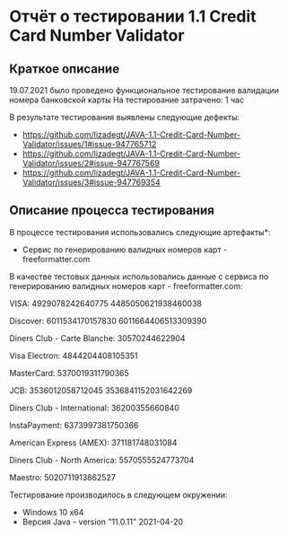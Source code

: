 # Отчёт о тестировании 1.1 Credit Card Number Validator

## Краткое описание

19.07.2021 было проведено функциональное тестирование валидации номера банковской карты 
На тестирование затрачено: 1 час

В результате тестирования выявлены следующие дефекты:
* https://github.com/lizadegt/JAVA-1.1-Credit-Card-Number-Validator/issues/1#issue-947765712
* https://github.com/lizadegt/JAVA-1.1-Credit-Card-Number-Validator/issues/2#issue-947767569
* https://github.com/lizadegt/JAVA-1.1-Credit-Card-Number-Validator/issues/3#issue-947769354

## Описание процесса тестирования

В процессе тестирования использовались следующие артефакты*:
* Сервис по генерированию валидных номеров карт - freeformatter.com


В качестве тестовых данных использовались данные с сервиса по генерированию валидных номеров карт - freeformatter.com:

VISA:
4929078242640775
4485050621938460038 

Discover:
6011534170157830
6011664406513309390 

Diners Club - Carte Blanche:
30570244622904 

Visa Electron:
4844204408105351

MasterCard:
5370019311790365

JCB:
3536012058712045
3536841152031642269 

Diners Club - International:
36200355660840 

InstaPayment:
6373997381750366

American Express (AMEX):
371181748031084 

Diners Club - North America:
5570555524773704

Maestro:
5020711913862527

Тестирование производилось в следующем окружении:
* Windows 10 x64
* Версия Java - version "11.0.11" 2021-04-20
